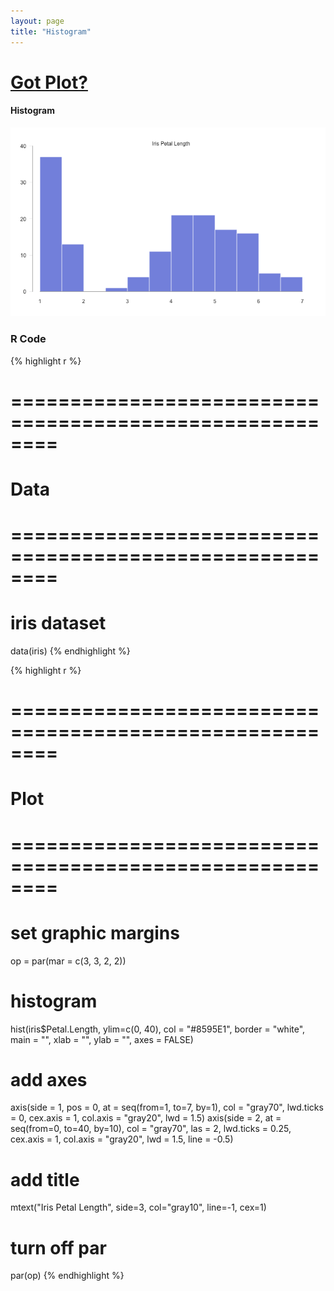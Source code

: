 ```yaml
---
layout: page
title: "Histogram"
---
```










# [Got Plot?](/work/gotplot)

#### Histogram

![center](/work/gotplot/figs/histogram-plot.png) 



### R Code


{% highlight r %}
# ========================================================
# Data
# ========================================================
# iris dataset
data(iris)
{% endhighlight %}



{% highlight r %}
# ========================================================
# Plot
# ========================================================
# set graphic margins
op = par(mar = c(3, 3, 2, 2))
# histogram
hist(iris$Petal.Length, ylim=c(0, 40), col = "#8595E1", 
     border = "white", main = "", xlab = "", ylab = "", axes = FALSE)
# add axes
axis(side = 1, pos = 0, at = seq(from=1, to=7, by=1), col = "gray70", 
     lwd.ticks = 0, cex.axis = 1, col.axis = "gray20", lwd = 1.5)
axis(side = 2, at = seq(from=0, to=40, by=10), col = "gray70", 
     las = 2, lwd.ticks = 0.25, cex.axis = 1, col.axis = "gray20", 
     lwd = 1.5, line = -0.5)
# add title
mtext("Iris Petal Length", side=3, col="gray10", line=-1, cex=1)
# turn off par
par(op)
{% endhighlight %}



